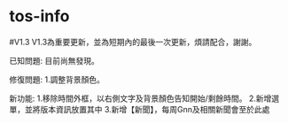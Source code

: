 # tos-info
#V1.3
V1.3為重要更新，並為短期內的最後一次更新，煩請配合，謝謝。

已知問題:
目前尚無發現。

修復問題:
1.調整背景顏色。

新功能:
1.移除時間外框，以右側文字及背景顏色告知開始/剩餘時間。
2.新增選單，並將版本資訊放置其中
3.新增【新聞】，每周Gnn及相關新聞會至於此處
